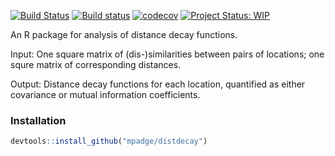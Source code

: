 <!-- README.md is generated from README.Rmd. Please edit that file -->
[![Build Status](https://travis-ci.org/mpadge/distdecay.svg?branch=master)](https://travis-ci.org/mpadge/distdecay) [![Build status](https://ci.appveyor.com/api/projects/status/github/mpadge/distdecay?svg=true)](https://ci.appveyor.com/project/mpadge/distdecay) [![codecov](https://codecov.io/gh/mpadge/distdecay/branch/master/graph/badge.svg)](https://codecov.io/gh/mpadge/distdecay) [![Project Status: WIP](http://www.repostatus.org/badges/latest/wip.svg)](http://www.repostatus.org/#WIP)

An R package for analysis of distance decay functions.

Input: One square matrix of (dis-)similarities between pairs of locations; one squre matrix of corresponding distances.

Output: Distance decay functions for each location, quantified as either covariance or mutual information coefficients.

### Installation

``` r
devtools::install_github("mpadge/distdecay")
```
